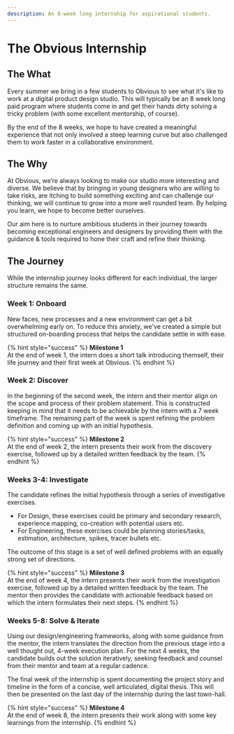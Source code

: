 ```yaml
---
description: An 8-week long internship for aspirational students.
---
```


# The Obvious Internship

## The What

Every summer we bring in a few students to Obvious to see what it's like to work at a digital product design studio.  This will typically be an 8 week long paid program where students come in and get their hands dirty solving a tricky problem \(with some excellent mentorship, of course\).

By the end of the 8 weeks, we hope to have created a meaningful experience that not only involved a steep learning curve but also challenged them to work faster in a collaborative environment.

## The Why

At Obvious, we’re always looking to make our studio more interesting and diverse. We believe that by bringing in young designers who are willing to take risks, are itching to build something exciting and can challenge our thinking, we will continue to grow into a more well rounded team. By helping you learn, we hope to become better ourselves.

Our aim here is to nurture ambitious students in their journey towards becoming exceptional engineers and designers by providing them with the guidance & tools required to hone their craft and refine their thinking. 

## The Journey

While the internship journey looks different for each individual, the larger structure remains the same.

### Week 1: Onboard

New faces, new processes and a new environment can get a bit overwhelming early on. To reduce this anxiety, we've created a simple but structured on-boarding process that helps the candidate settle in with ease.

{% hint style="success" %}
**Milestone 1**  
At the end of week 1, the intern does a short talk introducing themself, their life journey and their first week at Obvious.
{% endhint %}

### 

### Week 2:  Discover

In the beginning of the second week, the intern and their mentor align on the scope and process of their problem statement. This is constructed keeping in mind that it needs to be achievable by the intern with a 7 week timeframe.  The remaining part of the week is spent refining the problem definition and coming up with an initial hypothesis.

{% hint style="success" %}
**Milestone 2**  
At the end of week 2, the intern presents their work from the discovery exercise, followed up by a detailed written feedback by the team. 
{% endhint %}

### 

### Weeks 3-4: Investigate

The candidate refines the initial hypothesis through a series of investigative exercises. 

* For Design, these exercises could be primary and secondary research, experience mapping, co-creation with potential users etc. 
* For Engineering, these exercises could be planning stories/tasks, estimation, architecture, spikes, tracer bullets etc. 

The outcome of this stage is a set of well defined problems with an equally strong set of directions.

{% hint style="success" %}
**Milestone 3**  
At the end of week 4, the intern presents their work from the investigation exercise, followed up by a detailed written feedback by the team. The mentor then provides the candidate with actionable feedback based on which the intern formulates their next steps. 
{% endhint %}

### Weeks 5-8: Solve & Iterate

Using our design/engineering frameworks, along with some guidance from the mentor, the intern translates the direction from the previous stage into a well thought out, 4-week execution plan. For the next 4 weeks, the candidate builds out the solution iteratively, seeking feedback and counsel from their mentor and team at a regular cadence.

The final week of the internship is spent documenting the project story and timeline in the form of a concise, well articulated, digital thesis. This will then be presented on the last day of the internship during the last town-hall.

{% hint style="success" %}
**Milestone 4**  
At the end of week 8, the intern presents their work along with some key learnings from the internship.
{% endhint %}

